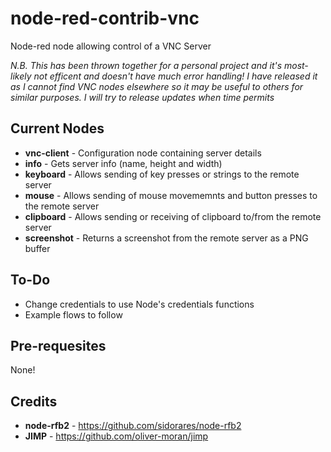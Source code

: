 # node-red-contrib-vnc
Node-red node allowing control of a VNC Server

*N.B. This has been thrown together for a personal project and it's most-likely not efficent and doesn't have much error handling! I have released it as I cannot find VNC nodes elsewhere so it may be useful to others for similar purposes. I will try to release updates when time permits*


## Current Nodes
* **vnc-client** - Configuration node containing server details
* **info** - Gets server info (name, height and width)
* **keyboard** - Allows sending of key presses or strings to the remote server
* **mouse** - Allows sending of mouse movememnts and button presses to the remote server
* **clipboard** - Allows sending or receiving of clipboard to/from the remote server
* **screenshot** - Returns a screenshot from the remote server as a PNG buffer

## To-Do
* Change credentials to use Node's credentials functions
* Example flows to follow

## Pre-requesites
None!

## Credits
* **node-rfb2** - https://github.com/sidorares/node-rfb2
* **JIMP** - https://github.com/oliver-moran/jimp
